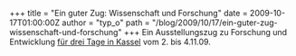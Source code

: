 +++
title = "Ein guter Zug: Wissenschaft und Forschung"
date = 2009-10-17T01:00:00Z
author = "typ_o"
path = "/blog/2009/10/17/ein-guter-zug-wissenschaft-und-forschung"
+++
Ein Ausstellungszug zu Forschung und Entwicklung [für drei Tage in
Kassel](https://www.expedition-zukunft.org/alias/Kassel/985327) vom 2.
bis 4.11.09.
